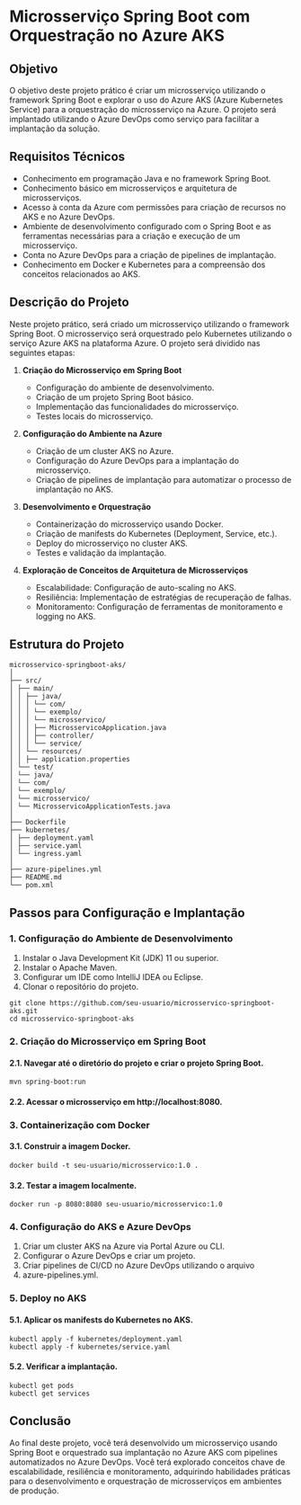 # Microsserviço Spring Boot com Orquestração no Azure AKS

## Objetivo

O objetivo deste projeto prático é criar um microsserviço utilizando o framework Spring Boot e explorar o uso do Azure AKS (Azure Kubernetes Service) para a orquestração do microsserviço na Azure. O projeto será implantado utilizando o Azure DevOps como serviço para facilitar a implantação da solução.

## Requisitos Técnicos

- Conhecimento em programação Java e no framework Spring Boot.
- Conhecimento básico em microsserviços e arquitetura de microsserviços.
- Acesso à conta da Azure com permissões para criação de recursos no AKS e no Azure DevOps.
- Ambiente de desenvolvimento configurado com o Spring Boot e as ferramentas necessárias para a criação e execução de um microsserviço.
- Conta no Azure DevOps para a criação de pipelines de implantação.
- Conhecimento em Docker e Kubernetes para a compreensão dos conceitos relacionados ao AKS.

## Descrição do Projeto

Neste projeto prático, será criado um microsserviço utilizando o framework Spring Boot. O microsserviço será orquestrado pelo Kubernetes utilizando o serviço Azure AKS na plataforma Azure. O projeto será dividido nas seguintes etapas:

1. **Criação do Microsserviço em Spring Boot**
   - Configuração do ambiente de desenvolvimento.
   - Criação de um projeto Spring Boot básico.
   - Implementação das funcionalidades do microsserviço.
   - Testes locais do microsserviço.

2. **Configuração do Ambiente na Azure**
   - Criação de um cluster AKS no Azure.
   - Configuração do Azure DevOps para a implantação do microsserviço.
   - Criação de pipelines de implantação para automatizar o processo de implantação no AKS.

3. **Desenvolvimento e Orquestração**
   - Containerização do microsserviço usando Docker.
   - Criação de manifests do Kubernetes (Deployment, Service, etc.).
   - Deploy do microsserviço no cluster AKS.
   - Testes e validação da implantação.

4. **Exploração de Conceitos de Arquitetura de Microsserviços**
   - Escalabilidade: Configuração de auto-scaling no AKS.
   - Resiliência: Implementação de estratégias de recuperação de falhas.
   - Monitoramento: Configuração de ferramentas de monitoramento e logging no AKS.

## Estrutura do Projeto

```
microsservico-springboot-aks/
│
├── src/
│ ├── main/
│ │ ├── java/
│ │ │ └── com/
│ │ │ └── exemplo/
│ │ │ └── microsservico/
│ │ │ ├── MicrosservicoApplication.java
│ │ │ ├── controller/
│ │ │ └── service/
│ │ └── resources/
│ │ ├── application.properties
│ └── test/
│ └── java/
│ └── com/
│ └── exemplo/
│ └── microsservico/
│ └── MicrosservicoApplicationTests.java
│
├── Dockerfile
├── kubernetes/
│ ├── deployment.yaml
│ ├── service.yaml
│ └── ingress.yaml
│
├── azure-pipelines.yml
├── README.md
└── pom.xml 
```


## Passos para Configuração e Implantação

### 1. Configuração do Ambiente de Desenvolvimento

1. Instalar o Java Development Kit (JDK) 11 ou superior.
2. Instalar o Apache Maven.
3. Configurar um IDE como IntelliJ IDEA ou Eclipse.
4. Clonar o repositório do projeto.

```
git clone https://github.com/seu-usuario/microsservico-springboot-aks.git
cd microsservico-springboot-aks
```

### 2. Criação do Microsserviço em Spring Boot
#### 2.1. Navegar até o diretório do projeto e criar o projeto Spring Boot.
```
mvn spring-boot:run
```

#### 2.2. Acessar o microsserviço em http://localhost:8080.

### 3. Containerização com Docker
#### 3.1. Construir a imagem Docker.
```
docker build -t seu-usuario/microsservico:1.0 .
```
#### 3.2. Testar a imagem localmente.
```
docker run -p 8080:8080 seu-usuario/microsservico:1.0
```
### 4. Configuração do AKS e Azure DevOps

1. Criar um cluster AKS na Azure via Portal Azure ou CLI.
2. Configurar o Azure DevOps e criar um projeto.
3. Criar pipelines de CI/CD no Azure DevOps utilizando o arquivo
4. azure-pipelines.yml.

### 5. Deploy no AKS
#### 5.1. Aplicar os manifests do Kubernetes no AKS.

```
kubectl apply -f kubernetes/deployment.yaml
kubectl apply -f kubernetes/service.yaml
```
#### 5.2. Verificar a implantação.
```
kubectl get pods
kubectl get services
```
## Conclusão
Ao final deste projeto, você terá desenvolvido um microsserviço usando Spring Boot e orquestrado sua implantação no Azure AKS com pipelines automatizados no Azure DevOps. Você terá explorado conceitos chave de escalabilidade, resiliência e monitoramento, adquirindo habilidades práticas para o desenvolvimento e orquestração de microsserviços em ambientes de produção.


